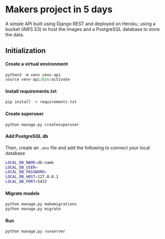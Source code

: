 # Makers project in 5 days
A simple API built using Django REST and deployed on Heroku, using a bucket (AWS S3) to host the images and a PostgreSQL database to store the data.

## Initialization

#### Create a virtual environment

```python
python3 -m venv venv-api
source venv-api/bin/activate
```

#### Install requirements.txt

```python
pip install -r requirements.txt
```

#### Create superuser

```python
python manage.py createsuperuser
```

#### Add PostgreSQL db 
Then, create an `.env` file  and add the following to connect your local database
 
```bash
LOCAL_DB_NAME=db-name
LOCAL_DB_USER=
LOCAL_DB_PASSWORD=
LOCAL_DB_HOST=127.0.0.1
LOCAL_DB_PORT=5432
```

#### Migrate models

```python
python manage.py makemigrations
python manage.py migrate
```

#### Run

```python
python manage.py runserver
```
